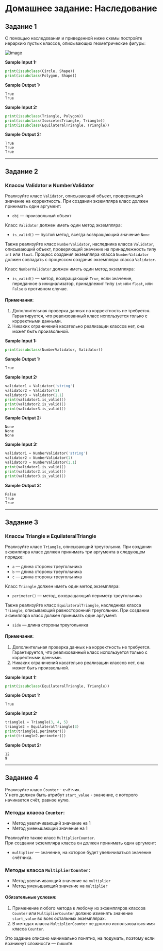 
# Домашнее задание: Наследование

## Задание 1
С помощью наследования и приведенной ниже схемы постройте иерархию пустых классов, описывающих геометрические фигуры:

![image](https://github.com/user-attachments/assets/58e4b82c-8847-4218-a0b6-92bd273360e6)


**Sample Input 1:**  
```python
print(issubclass(Circle, Shape))
print(issubclass(Polygon, Shape))
```

**Sample Output 1:**  
```
True
True
```

**Sample Input 2:**  
```python
print(issubclass(Triangle, Polygon))
print(issubclass(IsoscelesTriangle, Triangle))
print(issubclass(EquilateralTriangle, Triangle))
```

**Sample Output 2:**  
```
True
True
True
```

---

## Задание 2
### Классы Validator и NumberValidator

Реализуйте класс `Validator`, описывающий объект, проверяющий значение на корректность. При создании экземпляра класс должен принимать один аргумент:

- `obj` — произвольный объект

Класс `Validator` должен иметь один метод экземпляра:

- `is_valid()` — пустой метод, всегда возвращающий значение `None`

Также реализуйте класс `NumberValidator`, наследника класса `Validator`, описывающий объект, проверяющий значение на принадлежность типу `int` или `float`. Процесс создания экземпляра класса `NumberValidator` должен совпадать с процессом создания экземпляра класса `Validator`.

Класс `NumberValidator` должен иметь один метод экземпляра:

- `is_valid()` — метод, возвращающий `True`, если значение, переданное в инициализатор, принадлежит типу `int` или `float`, или `False` в противном случае.

#### Примечания:
1. Дополнительная проверка данных на корректность не требуется. Гарантируется, что реализованный класс используется только с корректными данными.
2. Никаких ограничений касательно реализации классов нет, она может быть произвольной.

**Sample Input 1:**  
```python
print(issubclass(NumberValidator, Validator))
```

**Sample Output 1:**  
```
True
```

**Sample Input 2:**  
```python
validator1 = Validator('string')
validator2 = Validator(1)
validator3 = Validator(1.1)
print(validator1.is_valid())
print(validator2.is_valid())
print(validator3.is_valid())
```

**Sample Output 2:**  
```
None
None
None
```

**Sample Input 3:**  
```python
validator1 = NumberValidator('string')
validator2 = NumberValidator(1)
validator3 = NumberValidator(1.1)
print(validator1.is_valid())
print(validator2.is_valid())
print(validator3.is_valid())
```

**Sample Output 3:**  
```
False
True
True
```

---

## Задание 3
### Классы Triangle и EquilateralTriangle

Реализуйте класс `Triangle`, описывающий треугольник. При создании экземпляра класс должен принимать три аргумента в следующем порядке:

- `a` — длина стороны треугольника
- `b` — длина стороны треугольника
- `c` — длина стороны треугольника

Класс `Triangle` должен иметь один метод экземпляра:

- `perimeter()` — метод, возвращающий периметр треугольника

Также реализуйте класс `EquilateralTriangle`, наследника класса `Triangle`, описывающий равносторонний треугольник. При создании экземпляра класс должен принимать один аргумент:

- `side` — длина стороны треугольника

#### Примечания:
1. Дополнительная проверка данных на корректность не требуется. Гарантируется, что реализованный класс используется только с корректными данными.
2. Никаких ограничений касательно реализации классов нет, она может быть произвольной.

**Sample Input 1:**  
```python
print(issubclass(EquilateralTriangle, Triangle))
```

**Sample Output 1:**  
```
True
```

**Sample Input 2:**  
```python
triangle1 = Triangle(3, 4, 5)
triangle2 = EquilateralTriangle(3)
print(triangle1.perimeter())
print(triangle2.perimeter())
```

**Sample Output 2:**  
```
12
9
```

---

## Задание 4
Реализуйте класс `Counter` - счётчик.  
У него должен быть атрибут `start_value` - значение, с которого начинается счёт, равное нулю.  

### Методы класса `Counter`:
- Метод увеличивающий значение на 1
- Метод уменьшающий значение на 1

Реализуйте также класс `MultiplierCounter`.  
При создании экземпляра класса он должен принимать один аргумент:

- `multiplier` — значение, на которое будет увеличиваться значение счётчика.

### Методы класса `MultiplierCounter`:
- Метод увеличивающий значение на `multiplier`
- Метод уменьшающий значение на `multiplier`

#### Обязательные условия:
1. Применение любого метода к любому из экземпляров классов `Counter` или `MultiplierCounter` должно изменять значение `start_value` во всех остальных экземплярах.
2. В методах класса `MultiplierCounter` не должно использоваться имя класса `Counter`.

Это задание описано минимально понятно, на подумать, поэтому если возникнут сложности — пишите.
